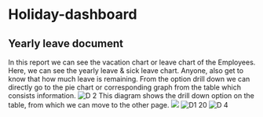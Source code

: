 # Holiday-dashboard
## Yearly leave document
In this report we can see the vacation chart or leave chart of the Employees. Here, we can see the yearly leave & sick leave chart. Anyone, also get to know that how much leave is remaining. 
From the option drill down we can directly go to the pie chart or corresponding graph from the table which consists information.
![D 2](https://user-images.githubusercontent.com/80387652/110642416-e917b300-81aa-11eb-93df-99e7886a8bc6.png)
This diagram shows the drill down option on the table, from which we can move to the other page. 
![](https://user-images.githubusercontent.com/80387652/110650489-7f9ba280-81b2-11eb-8fbf-b7a9f7fd0dd2.png)
![D1 20](https://user-images.githubusercontent.com/80387652/110638156-1ca40e80-81a6-11eb-8d2d-52ada0e6cd3b.png)
![D 4](https://user-images.githubusercontent.com/80387652/110653412-22552080-81b5-11eb-8542-269e684bc23e.png)
